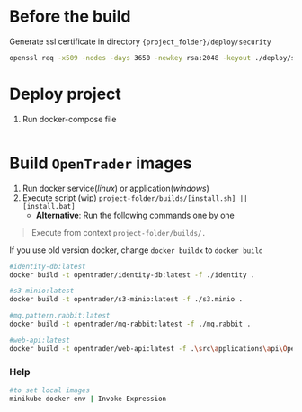 ﻿# Before the build

Generate ssl certificate in directory `{project_folder}/deploy/security`

```bash
openssl req -x509 -nodes -days 3650 -newkey rsa:2048 -keyout ./deploy/security/cert.key -out ./deploy/security/cert.pem
```

# Deploy project



1. Run docker-compose file

```bash

```

# Build `OpenTrader` images

1. Run docker service(_linux_) or application(_windows_)
2. Execute script (wip) `project-folder/builds/[install.sh] || [install.bat]`
    * **Alternative**: Run the following commands one by one

>  Execute from context `project-folder/builds/.`

If you use old version docker, change `docker buildx` to `docker build`

```bash
#identity-db:latest
docker build -t opentrader/identity-db:latest -f ./identity .
```

```bash
#s3-minio:latest
docker build -t opentrader/s3-minio:latest -f ./s3.minio .
```

```bash
#mq.pattern.rabbit:latest
docker build -t opentrader/mq-rabbit:latest -f ./mq.rabbit .
```

```bash
#web-api:latest
docker build -t opentrader/web-api:latest -f .\src\applications\api\OpenTrader.WebApi\Dockerfile ..\..\
```

### Help

```bash
#to set local images
minikube docker-env | Invoke-Expression
```